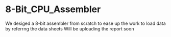 # 8-Bit_CPU_Assembler
We desiged a 8-bit assembler from scratch to ease up the work to load data by referrng the data sheets
Will be uploading the report soon
